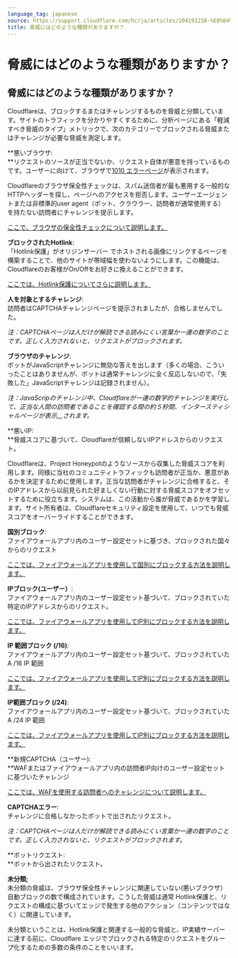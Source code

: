 ```yaml
---
language_tag: japanese
source: https://support.cloudflare.com/hc/ja/articles/204191238-%E8%84%85%E5%A8%81%E3%81%AB%E3%81%AF%E3%81%A9%E3%81%AE%E3%82%88%E3%81%86%E3%81%AA%E7%A8%AE%E9%A1%9E%E3%81%8C%E3%81%82%E3%82%8A%E3%81%BE%E3%81%99%E3%81%8B-
title: 脅威にはどのような種類がありますか？
---
```


# 脅威にはどのような種類がありますか？

## 脅威にはどのような種類がありますか？

Cloudflareは、ブロックするまたはチャレンジするものを脅威と分類しています。サイトのトラフィックを分かりやすくするために、分析ページにある「軽減すべき脅威のタイプ」メトリックで、次のカテゴリーでブロックされる脅威またはチャレンジが必要な脅威を測定します。

**悪いブラウザ:  
**リクエストのソースが正当でないか、リクエスト自体が悪意を持っているものです。ユーザーに向けて、ブラウザで[1010 エラーページ](https://support.cloudflare.com/hc/articles/360029779472#error1010)が表示されます。

Cloudflareのブラウザ保全性チェックは、スパム送信者が最も悪用する一般的なHTTPヘッダーを探し、ページへのアクセスを拒否します。ユーザーエージェントまたは非標準的user agent（ボット、クラウラー、訪問者が通常使用する）を持たない訪問者にチャレンジを提示します。

[ここで、ブラウザの保全性チェックについて説明します。](https://support.cloudflare.com/hc/en-us/articles/200170086-What-does-the-Browser-Integrity-Check-do-)

**ブロックされたHotlink**:  
「Hotlink保護」がオリジンサーバー でホストされる画像にリンクするページを構築することで、他のサイトが帯域幅を使わないようにします。この機能は、Cloudflareのお客様がOn/Offをお好きに換えることができます。

[ここでは、Hotlink保護についてさらに説明します。](https://support.cloudflare.com/hc/en-us/articles/200170026)

**人を対象とするチャレンジ**:  
訪問者はCAPTCHAチャレンジページを提示されましたが、合格しませんでした。

_注：CAPTCHAページは人だけが解読できる読みにくい言葉か一連の数字のことです。正しく入力されないと、リクエストがブロックされます。_

**ブラウザのチャレンジ**:  
ボットがJavaScriptチャレンジに無効な答えを出します（多くの場合、こういったことはありませんが、ボットは通常チャレンジに全く反応しないので、「失敗した」JavaScriptチャレンジは記録されません）。

_注：JavaScripのチャレンジ中、Cloudflareが一連の数学的チャレンジを実行して、正当な人間の訪問者であることを確認する間の約５秒間、インタースティシャルページが表示__されます。_

**悪いIP:  
**脅威スコアに基づいて、Cloudflareが信頼しないIPアドレスからのリクエスト。

Cloudflareは、Project Honeypotのようなソースから収集した脅威スコアを利用します。同様に当社のコミュニティトラフィックも訪問者が正当か、悪意があるかを決定するために使用します。正当な訪問者がチャレンジに合格すると、そのIPアドレスから以前見られた好ましくない行動に対する脅威スコアをオフセットするために役立ちます。システムは、この活動から誰が脅威であるかを学習します。サイト所有者は、Cloudflareセキュリティ設定を使用して、いつでも脅威スコアをオーバーライドすることができます。

**国別ブロック**:  
ファイアウォールアプリ内のユーザー設定セットに基づき、ブロックされた国々からのリクエスト

[ここでは、ファイアウォールアプリを使用して国別にブロックする方法を説明します。](https://support.cloudflare.com/hc/en-us/articles/217074967-How-do-I-control-access-to-my-site-)

**IPブロック(ユーザー）**:  
ファイアウォールアプリ内のユーザー設定セット基づいて、ブロックされていた特定のIPアドレスからのリクエスト。

[ここでは、ファイアウォールアプリを使用してIP別にブロックする方法を説明します。](https://support.cloudflare.com/hc/en-us/articles/217074967-How-do-I-control-access-to-my-site-)

**IP 範囲ブロック (/16)**:  
ファイアウォールアプリ内のユーザー設定セット基づいて、ブロックされていた A /16 IP 範囲

[ここでは、ファイアウォールアプリを使用してIP別にブロックする方法を説明します。](https://support.cloudflare.com/hc/en-us/articles/217074967-How-do-I-control-access-to-my-site-)

**IP範囲ブロック (/24)**:  
ファイアウォールアプリ内のユーザー設定セット基づいて、ブロックされていた A /24 IP 範囲

[ここでは、ファイアウォールアプリを使用してIP別にブロックする方法を説明します。](https://support.cloudflare.com/hc/en-us/articles/217074967-How-do-I-control-access-to-my-site-)

**新規CAPTCHA（ユーザー):  
**WAFまたはファイアウォールアプリ内の訪問者IP向けのユーザー設定セットに基づいたチャレンジ

[ここでは、WAFを使用する訪問者へのチャレンジについて説明します。](https://support.cloudflare.com/hc/en-us/articles/200172236-How-do-I-manage-whether-the-WAF-blocks-a-visitor-or-challenges-them-with-a-challenge-page-)

**CAPTCHAエラー**:  
チャレンジに合格しなかったボットで出されたリクエスト。

_注：CAPTCHAページは人だけが解読できる読みにくい言葉か一連の数字のことです。正しく入力されないと、リクエストがブロックされます。_

**ボットリクエスト:  
**ボットから出されたリクエスト。

**未分類;**  
未分類の脅威は、ブラウザ保全性チャレンジに関連していない(悪いブラウザ）自動ブロックの数で構成されています。こうした脅威は通常 Hotlink保護と、リクエストの構成に基づいてエッジで発生する他のアクション（コンテンツではなく）に関連しています。

未分類ということは、Hotlink保護と関連する一般的な脅威と、IP実績サーバーに達する前に、Cloudflare エッジでブロックされる特定のリクエストをグループ化するための多数の条件のことをいいます。
